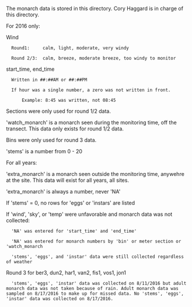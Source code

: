 The monarch data is stored in this directory. 
Cory Haggard is in charge of this directory.


For 2016 only:

  Wind
  
      Round1:     calm, light, moderate, very windy
    
      Round 2/3:  calm, breeze, moderate breeze, too windy to monitor
    
  start_time, end_time
  
      Written in ##:##AM or ##:##PM
    
      If hour was a single number, a zero was not written in front.
      
          Example: 8:45 was written, not 08:45
      
  Sections were only used for round 1/2 data.
  
  'watch_monarch' is a monarch seen during the monitoring time, off the transect. This data only exists for round 1/2 data.
  
  Bins were only used for round 3 data.
  
  'stems' is a number from 0 - 20



  
For all years:

  'extra_monarch' is a monarch seen outside the monitoring time, anywehre at the site. This data will exist for all years, all sites.
  
  'extra_monarch' is always a number, never 'NA'
  
  If 'stems' = 0, no rows for 'eggs' or 'instars' are listed
  
  If 'wind', 'sky', or 'temp' were unfavorable and monarch data was not collected:
  
      'NA' was entered for 'start_time' and 'end_time'
      
      'NA' was entered for monarch numbers by 'bin' or meter section or 'watch_monarch
      
      'stems', 'eggs', and 'instar' data were still collected regardless of weather
      
  Round 3 for ber3, dun2, har1, van2, fis1, vos1, jon1
  
      'stems', 'eggs', 'instar' data was collected on 8/11/2016 but adult monarch data was not taken because of rain. Adult monarch data was sampled on 8/17/2016 to make up for missed data. No 'stems', 'eggs', 'instar' data was collected on 8/17/2016.
  
      
  
  
  
  
  